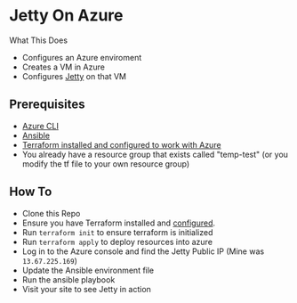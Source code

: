 # Jetty On Azure

What This Does

- Configures an Azure enviroment
- Creates a VM in Azure
- Configures [Jetty](https://www.eclipse.org/jetty/) on that VM


## Prerequisites

- [Azure CLI](https://docs.microsoft.com/en-us/cli/azure/install-azure-cli?view=azure-cli-latest)
- [Ansible](https://docs.ansible.com/ansible/latest/installation_guide/intro_installation.html)
- [Terraform installed and configured to work with Azure](https://docs.microsoft.com/en-us/azure/virtual-machines/linux/terraform-install-configure)
- You already have a resource group that exists called "temp-test" (or you modify the tf file to your own resource group)

## How To

- Clone this Repo
- Ensure you have Terraform installed and [configured](https://docs.microsoft.com/en-us/azure/virtual-machines/linux/terraform-install-configure#configure-terraform-environment-variables).
- Run `terraform init` to ensure terraform is initialized
- Run `terraform apply` to deploy resources into azure
- Log in to the Azure console and find the Jetty Public IP (Mine was `13.67.225.169`)
- Update the Ansible environment file
- Run the ansible playbook
- Visit your site to see Jetty in action
